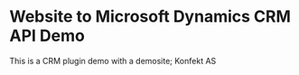 # Website to Microsoft Dynamics CRM API Demo 
This is a CRM plugin demo with a demosite; Konfekt AS
